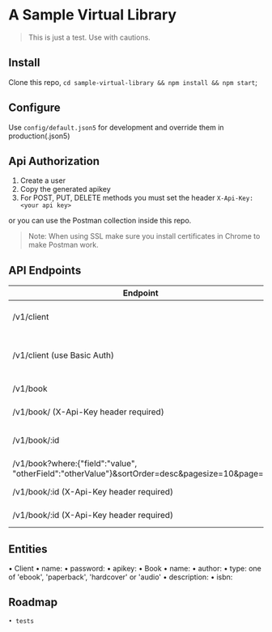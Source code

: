# A Sample Virtual Library

> This is just a test. Use with cautions.

## Install

Clone this repo, `cd sample-virtual-library && npm install && npm start`;

## Configure

Use `config/default.json5` for development and override them in production(.json5)

## Api Authorization

1. Create a user
2. Copy the generated apikey
3. For POST, PUT, DELETE methods you must set the header `X-Api-Key: <your api key>`

or you can use the Postman collection inside this repo.
> Note: When using SSL make sure you install certificates in Chrome to make Postman work.

## API Endpoints

| Endpoint                                                                                      |    method   |           description              |
|-----------------------------------------------------------------------------------------------|:-----------:|------------------------------------|
| /v1/client                                                                                    |    POST     |  create client account             |
| /v1/client   (use Basic Auth)                                                                 |    GET      |  get account info (use basic auth) |
| /v1/book                                                                                      |    GET      |         get all books              |
| /v1/book/   (X-Api-Key header required)                                                       |    POST     |         create a book              |
| /v1/book/:id                                                                                  |    GET      |         get one book (by id)       |
| /v1/book?where:{"field":"value", "otherField":"otherValue"}&sortOrder=desc&pagesize=10&page=2 |    GET      |         Filter books               |
| /v1/book/:id  (X-Api-Key header required)                                                     |    PUT      |         update a book              |
| /v1/book/:id  (X-Api-Key header required)                                                     |    DELETE   |         delete a book              |

## Entities

• Client
	• name: <required>
	• password: <required>
	• apikey: <auto generated>
• Book
	• name: <required>
	• author: <required>
	• type: <required> one of 'ebook', 'paperback', 'hardcover' or 'audio'
	• description: <optional>
	• isbn: <optional>

## Roadmap
	• tests